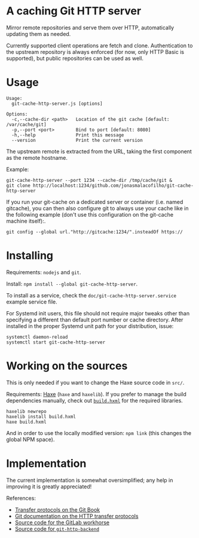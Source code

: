 A caching Git HTTP server
============================

Mirror remote repositories and serve them over HTTP, automatically updating
them as needed.

Currently supported client operations are fetch and clone.  Authentication to
the upstream repository is always enforced (for now, only HTTP Basic is
supported), but public repositories can be used as well.

# Usage

```
Usage:
  git-cache-http-server.js [options]

Options:
  -c,--cache-dir <path>   Location of the git cache [default: /var/cache/git]
  -p,--port <port>        Bind to port [default: 8080]
  -h,--help               Print this message
  --version               Print the current version
```

The upstream remote is extracted from the URL, taking the first component as
the remote hostname.

Example:

```
git-cache-http-server --port 1234 --cache-dir /tmp/cache/git &
git clone http://localhost:1234/github.com/jonasmalacofilho/git-cache-http-server
```

If you run your git-cache on a dedicated server or container (i.e. named
gitcache), you can then also configure git to always use your cache like in the
following example (don't use this configuration on the git-cache machine
itself):.

```
git config --global url."http://gitcache:1234/".insteadOf https://
```

# Installing

Requirements: `nodejs` and `git`.

Install: `npm install --global git-cache-http-server`.

To install as a service, check the `doc/git-cache-http-server.service` example
service file.

For Systemd init users, this file should not require major tweaks other than
specifying a different than default port number or cache directory.  After
installed in the proper Systemd unit path for your distribution, issue:

```
systemctl daemon-reload
systemctl start git-cache-http-server
```

# Working on the sources

This is only needed if you want to change the Haxe source code in `src/`.

Requirements: [Haxe](https://haxe.org) (`haxe` and `haxelib`).  If you prefer
to manage the build dependencies manually, check out [`build.hxml`](build.hxml)
for the required libraries.

```
haxelib newrepo
haxelib install build.hxml
haxe build.hxml
```

And in order to use the locally modified version: `npm link` (this changes the
global NPM space).

# Implementation

The current implementation is somewhat oversimplified; any help in improving it
is greatly appreciated!

References:

 - [Transfer protocols on the Git Book](http://git-scm.com/book/en/v2/Git-Internals-Transfer-Protocols)
 - [Git documentation on the HTTP transfer protocols](https://github.com/git/git/blob/master/Documentation/technical/http-protocol.txt)
 - [Source code for the GitLab workhorse](https://gitlab.com/gitlab-org/gitlab-workhorse/blob/master/handlers.go)
 - [Source code for `git-http-backend`](https://github.com/git/git/blob/master/http-backend.c)
